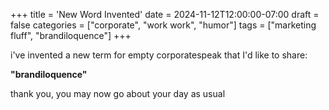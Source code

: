 +++
title = 'New Word Invented'
date = 2024-11-12T12:00:00-07:00
draft = false
categories = ["corporate", "work work", "humor"]
tags = ["marketing fluff", "brandiloquence"]
+++

i've invented a new term for empty corporatespeak that I'd like to share:

**"brandiloquence"**

thank you, you may now go about your day as usual